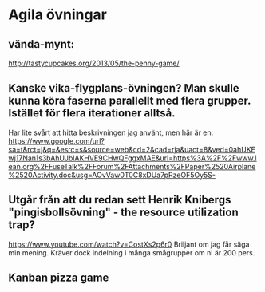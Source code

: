 # Agila övningar

## vända-mynt:
http://tastycupcakes.org/2013/05/the-penny-game/

## Kanske vika-flygplans-övningen? Man skulle kunna köra faserna parallellt med flera grupper. Istället för flera iterationer alltså. 

Har lite svårt att hitta beskrivningen jag använt, men här är en:
https://www.google.com/url?sa=t&rct=j&q=&esrc=s&source=web&cd=2&cad=rja&uact=8&ved=0ahUKEwj17Nan1s3bAhUJblAKHVE9CHwQFggxMAE&url=https%3A%2F%2Fwww.lean.org%2FFuseTalk%2FForum%2FAttachments%2FPaper%2520Airplane%2520Activity.doc&usg=AOvVaw0T0C8xDUa7pRzeOF5Oy5S-

## Utgår från att du redan sett Henrik Knibergs "pingisbollsövning" - the resource utilization trap?
https://www.youtube.com/watch?v=CostXs2p6r0
Briljant om jag får säga min mening. Kräver dock indelning i många smågrupper om ni är 200 pers.

## Kanban pizza game
